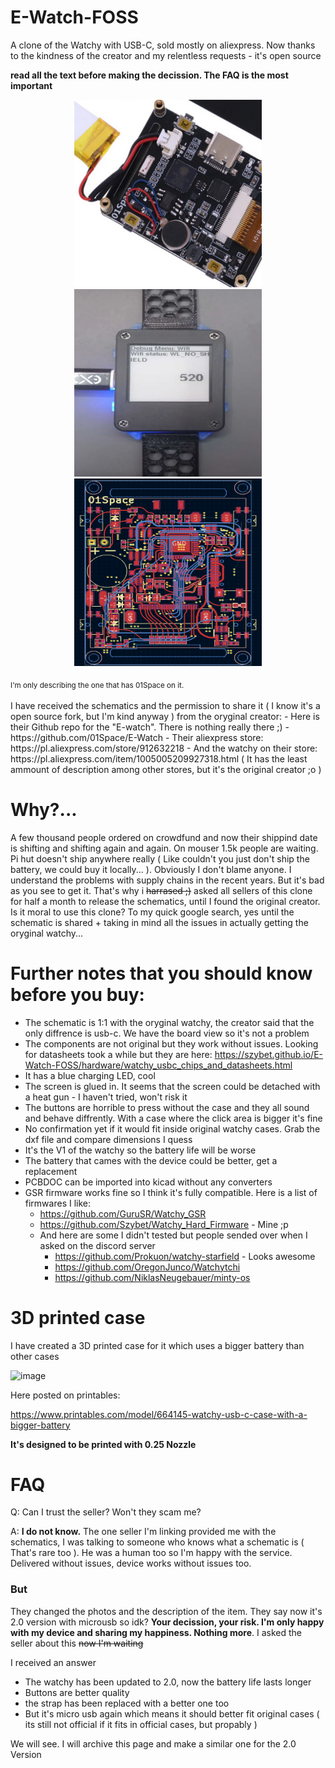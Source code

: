 # E-Watch-FOSS
A clone of the Watchy with USB-C, sold mostly on aliexpress. Now thanks to the kindness of the creator and my relentless requests - it's open source

<b>read all the text before making the decission. The FAQ is the most important</b>

<p float="left" align="middle">
  <img src="/images/01space.png" width="300" height="300"/>
  <img src="/images/case.png" width="300" height="300"/> 
  <img src="/images/pcb.png" width="300" height="300"/>
</p>
<sub>I'm only describing the one that has 01Space on it.</sub>
<br/><br/>
I have received the schematics and the permission to share it ( I know it's a open source fork, but I'm kind anyway ) from the oryginal creator:
- Here is their Github repo for the "E-watch". There is nothing really there ;) - https://github.com/01Space/E-Watch
- Their aliexpress store: https://pl.aliexpress.com/store/912632218
- And the watchy on their store: https://pl.aliexpress.com/item/1005005209927318.html ( It has the least ammount of description among other stores, but it's the original creator ;o )

# Why?...
A few thousand people ordered on crowdfund and now their shippind date is shifting and shifting again and again. On mouser 1.5k people are waiting. Pi hut doesn't ship anywhere really ( Like couldn't you just don't ship the battery, we could buy it locally... ). Obviously I don't blame anyone. I understand the problems with supply chains in the recent years. But it's bad as you see to get it. That's why i ~~harrased ;)~~ asked all sellers of this clone for half a month to release the schematics, until I found the original creator. Is it moral to use this clone? To my quick google search, yes until the schematic is shared + taking in mind all the issues in actually getting the oryginal watchy...

# Further notes that you should know before you buy:
- The schematic is 1:1 with the oryginal watchy, the creator said that the only diffrence is usb-c. We have the board view so it's not a problem
- The components are not original but they work without issues. Looking for datasheets took a while but they are here: https://szybet.github.io/E-Watch-FOSS/hardware/watchy_usbc_chips_and_datasheets.html
- It has a blue charging LED, cool
- The screen is glued in. It seems that the screen could be detached with a heat gun - I haven't tried, won't risk it
- The buttons are horrible to press without the case and they all sound and behave diffrently. With a case where the click area is bigger it's fine
- No confirmation yet if it would fit inside original watchy cases. Grab the dxf file and compare dimensions I quess
- It's the V1 of the watchy so the battery life will be worse
- The battery that cames with the device could be better, get a replacement
- PCBDOC can be imported into kicad without any converters
- GSR firmware works fine so I think it's fully compatible. Here is a list of firmwares I like:
  -  https://github.com/GuruSR/Watchy_GSR
  -  https://github.com/Szybet/Watchy_Hard_Firmware - Mine ;p
    - And here are some I didn't tested but people sended over when I asked on the discord server
      -  https://github.com/Prokuon/watchy-starfield - Looks awesome
      - https://github.com/OregonJunco/Watchytchi
      - https://github.com/NiklasNeugebauer/minty-os

# 3D printed case
I have created a 3D printed case for it which uses a bigger battery than other cases

![image](https://github.com/Szybet/E-Watch-FOSS/assets/53944559/471df6ef-0f95-44ad-8bc7-2b0d6ecb533a)

Here posted on printables:

https://www.printables.com/model/664145-watchy-usb-c-case-with-a-bigger-battery

**It's designed to be printed with 0.25 Nozzle**
# FAQ
Q: Can I trust the seller? Won't they scam me?

A: **I do not know.** The one seller I'm linking provided me with the schematics, I was talking to someone who knows what a schematic is ( That's rare too ). He was a human too so I'm happy with the service. Delivered without issues, device works without issues too. 

### But
They changed the photos and the description of the item. They say now it's 2.0 version with microusb so idk? **Your decission, your risk. I'm only happy with my device and sharing my happiness. Nothing more**. I asked the seller about this ~~now I'm waiting~~

I received an answer
- The watchy has been updated to 2.0, now the battery life lasts longer
- Buttons are better quality
- the strap has been replaced with a better one too
- But it's micro usb again which means it should better fit original cases ( its still not official if it fits in official cases, but propably )

We will see. I will archive this page and make a similar one for the 2.0 Version
